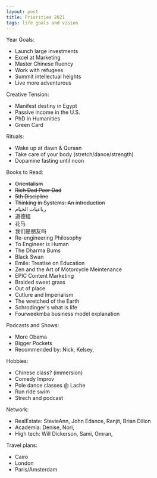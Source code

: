 ```yaml
---
layout: post
title: Priorities 2021
tags: life goals and vision
---
```

Year Goals:
* Launch large investments
* Excel at Marketing
* Master Chinese fluency
* Work with refugees
* Summit intellectual heights
* Live more adventurous 

Creative Tension:
* Manifest destiny in Egypt
* Passive income in the U.S.
* PhD in Humanities
* Green Card

Rituals:
* Wake up at dawn & Quraan
* Take care of your body (stretch/dance/strength)
* Dopamine fasting until noon

Books to Read:
* <strike>Orientalism</strike>
* <strike>Rich Dad Poor Dad</strike>
* <strike>5th Discipline</strike>
* <strike>Thinking in Systems: An introduction</strike>
* رباعيات الخيام
* 道德經 
* 花马
* 我们是朋友吗
* Re-engineering Philosophy
* To Engineer is Human
* The Dharma Bums
* Black Swan
* Emile: Treatise on Education
* Zen and the Art of Motorcycle Meintenance
* EPIC Content Marketing
* Braided sweet grass
* Out of place
* Cutlure and Imperialism
* The wretched of the Earth
* Schrodinger's what is life
* Fourweekmba business model explanation

Podcasts and Shows:
* More Obama
* Bigger Pockets
* Recommended by: Nick, Kelsey, 

Hobbies:
* Chinese class? (immersion)
* Comedy Improv
* Pole dance classes @ Lache
* Run ride swim
* Strech and podcast

Network:
* RealEstate: StevieAnn, John Edance, Ranjit, Brian Dillon
* Academia: Denise, Nori, 
* High tech: Will Dickerson, Sami, Omran, 

Travel plans:
* Cairo
* London
* Paris/Amsterdam
